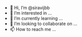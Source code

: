 - 👋 Hi, I’m @siravijbb
- 👀 I’m interested in ...
- 🌱 I’m currently learning ...
- 💞️ I’m looking to collaborate on ...
- 📫 How to reach me ...

<!---
siravijbb/siravijbb is a ✨ special ✨ repository because its `README.md` (this file) appears on your GitHub profile.
You can click the Preview link to take a look at your changes.
--->
